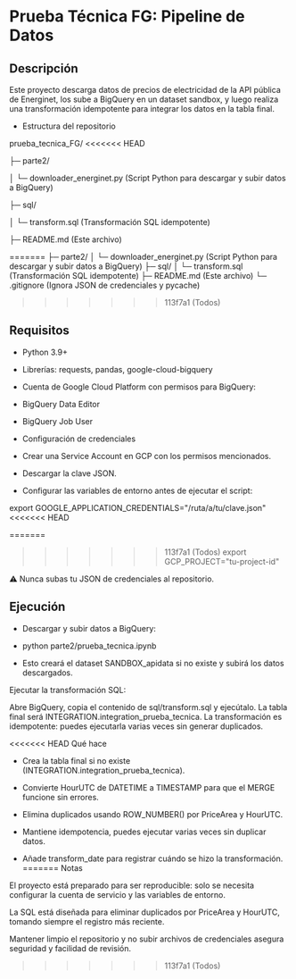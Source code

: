# Prueba Técnica FG: Pipeline de Datos
## Descripción

Este proyecto descarga datos de precios de electricidad de la API pública de Energinet, los sube a BigQuery en un dataset sandbox, y luego realiza una transformación idempotente para integrar los datos en la tabla final.

- Estructura del repositorio

prueba_tecnica_FG/
<<<<<<< HEAD

├─ parte2/

  │   └─ downloader_energinet.py (Script Python para descargar y subir datos a BigQuery)
  
├─ sql/

  │ └─ transform.sql (Transformación SQL idempotente)

├─ README.md (Este archivo)

=======
├─ parte2/
│ └─ downloader_energinet.py (Script Python para descargar y subir datos a BigQuery)
├─ sql/
│ └─ transform.sql (Transformación SQL idempotente)
├─ README.md (Este archivo)
└─ .gitignore (Ignora JSON de credenciales y pycache)
>>>>>>> 113f7a1 (Todos)

## Requisitos

- Python 3.9+

- Librerías: requests, pandas, google-cloud-bigquery

- Cuenta de Google Cloud Platform con permisos para BigQuery:

- BigQuery Data Editor

- BigQuery Job User

- Configuración de credenciales

- Crear una Service Account en GCP con los permisos mencionados.

- Descargar la clave JSON.

- Configurar las variables de entorno antes de ejecutar el script:

export GOOGLE_APPLICATION_CREDENTIALS="/ruta/a/tu/clave.json"
<<<<<<< HEAD

=======
>>>>>>> 113f7a1 (Todos)
export GCP_PROJECT="tu-project-id"

⚠️ Nunca subas tu JSON de credenciales al repositorio.

## Ejecución

- Descargar y subir datos a BigQuery:

- python parte2/prueba_tecnica.ipynb

- Esto creará el dataset SANDBOX_apidata si no existe y subirá los datos descargados.

Ejecutar la transformación SQL:

Abre BigQuery, copia el contenido de sql/transform.sql y ejecútalo.
La tabla final será INTEGRATION.integration_prueba_tecnica.
La transformación es idempotente: puedes ejecutarla varias veces sin generar duplicados.

<<<<<<< HEAD
Qué hace

- Crea la tabla final si no existe (INTEGRATION.integration_prueba_tecnica).

- Convierte HourUTC de DATETIME a TIMESTAMP para que el MERGE funcione sin errores.

- Elimina duplicados usando ROW_NUMBER() por PriceArea y HourUTC.

- Mantiene idempotencia, puedes ejecutar varias veces sin duplicar datos.

- Añade transform_date para registrar cuándo se hizo la transformación.
=======
Notas

El proyecto está preparado para ser reproducible: solo se necesita configurar la cuenta de servicio y las variables de entorno.

La SQL está diseñada para eliminar duplicados por PriceArea y HourUTC, tomando siempre el registro más reciente.

Mantener limpio el repositorio y no subir archivos de credenciales asegura seguridad y facilidad de revisión.
>>>>>>> 113f7a1 (Todos)
